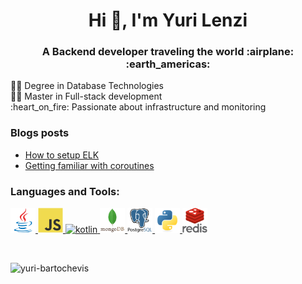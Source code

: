 <h1 align="center">Hi 👋, I'm Yuri Lenzi</h1>
<h3 align="center">A Backend developer traveling the world :airplane: :earth_americas: </h3>


<p> 
👨‍🎓 Degree in Database Technologies <br/>
👨‍🎓 Master in Full-stack development <br/> 
:heart_on_fire: Passionate about infrastructure and monitoring
</p>



### Blogs posts
<!-- BLOG-POST-LIST:START -->
 - [How to setup ELK](https://medium.com/@ybartochevis/how-to-set-up-your-monitor-environment-with-elk-ba28260e6c6c)
 - [Getting familiar with coroutines](https://www.linkedin.com/pulse/getting-familiar-kotlin-coroutines-yuri-lenzi-bartochevis)
<!-- BLOG-POST-LIST:END -->

<h3 align="left">Languages and Tools:</h3>
<p align="left"> <a href="https://www.java.com" target="_blank" rel="noreferrer"> <img src="https://raw.githubusercontent.com/devicons/devicon/master/icons/java/java-original.svg" alt="java" width="40" height="40"/> </a> <a href="https://developer.mozilla.org/en-US/docs/Web/JavaScript" target="_blank" rel="noreferrer"> <img src="https://raw.githubusercontent.com/devicons/devicon/master/icons/javascript/javascript-original.svg" alt="javascript" width="40" height="40"/> </a> <a href="https://kotlinlang.org" target="_blank" rel="noreferrer"> <img src="https://www.vectorlogo.zone/logos/kotlinlang/kotlinlang-icon.svg" alt="kotlin" width="40" height="40"/> </a> <a href="https://www.mongodb.com/" target="_blank" rel="noreferrer"> <img src="https://raw.githubusercontent.com/devicons/devicon/master/icons/mongodb/mongodb-original-wordmark.svg" alt="mongodb" width="40" height="40"/> </a> <a href="https://www.postgresql.org" target="_blank" rel="noreferrer"> <img src="https://raw.githubusercontent.com/devicons/devicon/master/icons/postgresql/postgresql-original-wordmark.svg" alt="postgresql" width="40" height="40"/> </a> <a href="https://www.python.org" target="_blank" rel="noreferrer"> <img src="https://raw.githubusercontent.com/devicons/devicon/master/icons/python/python-original.svg" alt="python" width="40" height="40"/> </a> <a href="https://redis.io" target="_blank" rel="noreferrer"> <img src="https://raw.githubusercontent.com/devicons/devicon/master/icons/redis/redis-original-wordmark.svg" alt="redis" width="40" height="40"/> </a> </p>


<br/>
<p><img align="left" src="https://github-readme-stats.vercel.app/api/top-langs?username=yuri-bartochevis&show_icons=true&locale=en&layout=compact" alt="yuri-bartochevis" /> </p>


